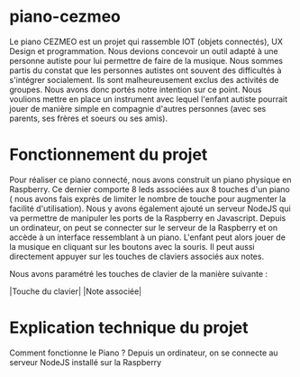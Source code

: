 # piano-cezmeo
Le piano CEZMEO est un projet qui rassemble IOT (objets connectés), UX Design et programmation. Nous devions concevoir un outil adapté à une personne autiste pour lui permettre de faire de la musique. Nous sommes partis du constat que les personnes autistes ont souvent des difficultés à s'intégrer socialement. Ils sont malheureusement exclus des activités de groupes. Nous avons donc portés notre intention sur ce point. Nous voulions mettre en place un instrument avec lequel l'enfant autiste pourrait jouer de manière simple en compagnie d'autres personnes (avec ses parents, ses frères et soeurs ou ses amis).

# Fonctionnement du projet
Pour réaliser ce piano connecté, nous avons construit un piano physique en Raspberry. Ce dernier comporte 8 leds associées aux 8 touches d'un piano ( nous avons fais exprès de limiter le nombre de touche pour augmenter la facilité d'utilisation). Nous y avons également ajouté un serveur NodeJS qui va permettre de manipuler les ports de la Raspberry en Javascript. 
Depuis un ordinateur, on peut se connecter sur le serveur de la Raspberry et on accède à un interface ressemblant à un piano. L'enfant peut alors jouer de la musique en cliquant sur les boutons avec la souris. Il peut aussi directement appuyer sur les touches de claviers associés aux notes. 

Nous avons paramétré les touches de clavier de la manière suivante : 

|Touche du clavier|
|Note associée|


# Explication technique du projet
Comment fonctionne le Piano ?
Depuis un ordinateur, on se connecte au serveur NodeJS installé sur la Raspberry
